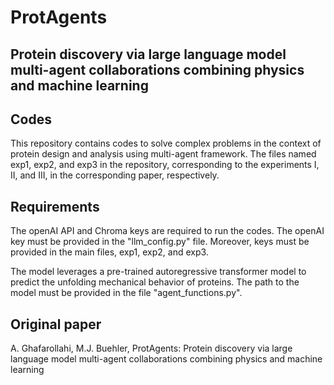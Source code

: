 # ProtAgents
## Protein discovery via large language model multi-agent collaborations combining physics and machine learning

## Codes
This repository contains codes to solve complex problems in the context of protein design and analysis using multi-agent framework. The files named exp1, exp2, and exp3 in the repository, corresponding to the experiments I, II, and III, in the corresponding paper, respectively.   

## Requirements
The openAI API and Chroma keys are required to run the codes. The openAI key must be provided in the "llm_config.py" file. Moreover, keys must be provided in the main files, exp1, exp2, and exp3. 

The model leverages a pre-trained autoregressive transformer model to predict the unfolding mechanical behavior of proteins. The path to the model must be provided in the file "agent_functions.py".

## Original paper
A. Ghafarollahi, M.J. Buehler, ProtAgents: Protein discovery via large language model multi-agent collaborations combining physics and machine learning

